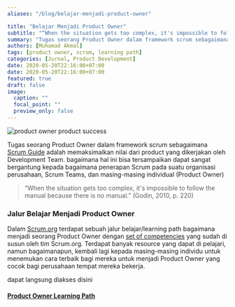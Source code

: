 ```yaml
---
aliases: "/blog/belajar-menjadi-product-owner"

title: "Belajar Menjadi Product Owner"
subtitle: "“When the situation gets too complex, it's impossible to follow the manual because there is no manual.” (Godin, 2010, p. 220)"
summary: "Tugas seorang Product Owner dalam framework scrum sebagaimana [Scrum Guide](https://www.scrumguides.org) adalah memaksimalkan nilai dari product yang dikerjakan oleh Development Team. bagaimana hal ini bisa tersampaikan dapat sangat bergantung kepada bagaimana penerapan Scrum pada suatu organisasi perusahaan, Scrum Teams, dan masing-masing individual (Product Owner)."
authors: [Muhamad Akmal]
tags: [product owner, scrum, learning path]
categories: [Jurnal, Product Development]
date: 2020-05-20T22:16:00+07:00
date: 2020-05-20T22:16:00+07:00
featured: true
draft: false
image:
  caption: ""
  focal_point: ""
  preview_only: false
---
```

![product owner product success](https://i.loli.net/2020/05/20/sI4ELzVrFPMnkOX.png)

Tugas seorang Product Owner dalam framework scrum sebagaimana [Scrum Guide](https://www.scrumguides.org) adalah memaksimalkan nilai dari product yang dikerjakan oleh Development Team. bagaimana hal ini bisa tersampaikan dapat sangat bergantung kepada bagaimana penerapan Scrum pada suatu organisasi perusahaan, Scrum Teams, dan masing-masing individual (Product Owner)

> “When the situation gets too complex, it's impossible to follow the manual because there is no manual.” (Godin, 2010, p. 220)
### Jalur Belajar Menjadi Product Owner 

Dalam [Scrum.org](https://www.scrum.org) terdapat sebuah jalur belajar/learning path bagaimana menjadi seorang Product Owner dengan [set of competencies](https://www.scrum.org/professional-scrum-competencies) yang sudah di susun oleh tim Scrum.org. Terdapat banyak resource yang dapat di pelajari, namun bagaimanapun, kembali lagi kepada masing-masing individu untuk menemukan cara terbaik bagi mereka untuk menjadi Product Owner yang cocok bagi perusahaan tempat mereka bekerja.

dapat langsung diakses disini 

#### [Product Owner Learning Path](https://www.scrum.org/pathway/product-owner-learning-path) 